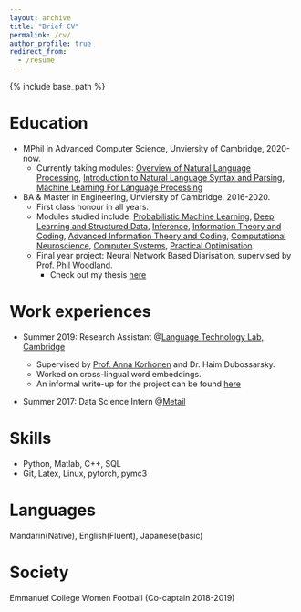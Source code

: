 ```yaml
---
layout: archive
title: "Brief CV"
permalink: /cv/
author_profile: true
redirect_from:
  - /resume
---
```


{% include base_path %}

Education
======
* MPhil in Advanced Computer Science, Unviersity of Cambridge, 2020-now.
  * Currently taking modules: [Overview of Natural Language Processing](https://www.cl.cam.ac.uk/teaching/2021/L90/), [Introduction to Natural Language Syntax and Parsing](https://www.cl.cam.ac.uk/teaching/2021/L95), [Machine Learning For Language Processing](https://www.cl.cam.ac.uk/teaching/2021/L101)
* BA & Master in Engineering, Unviersity of Cambridge, 2016-2020. 
  * First class honour in all years.
  * Modules studied include: [Probabilistic Machine Learning](http://teaching.eng.cam.ac.uk/content/engineering-tripos-part-iib-4f13-probabilistic-machine-learning-2019-20), [Deep Learning and Structured Data](http://teaching.eng.cam.ac.uk/content/engineering-tripos-part-iib-4f10-deep-learning-structured-data-2019-20), [Inference](http://teaching.eng.cam.ac.uk/content/engineering-tripos-part-iia-3f8-inference-2018-19), [Information Theory and Coding](http://teaching.eng.cam.ac.uk/content/engineering-tripos-part-iia-3f7-information-theory-and-coding-2018-19), [Advanced Information Theory and Coding](http://teaching.eng.cam.ac.uk/content/engineering-tripos-part-iib-4f5-advanced-information-theory-and-coding-2019-20), [Computational Neuroscience](http://teaching.eng.cam.ac.uk/content/engineering-tripos-part-iib-4g3-computational-neuroscience-2019-20), [Computer Systems](http://teaching.eng.cam.ac.uk/content/engineering-tripos-part-iib-4f14-computer-systems-2019-20), [Practical Optimisation](http://teaching.eng.cam.ac.uk/content/engineering-tripos-part-iib-4m17-practical-optimisation-2019-20).
  * Final year project: Neural Network Based Diarisation, supervised by [Prof. Phil Woodland](http://mi.eng.cam.ac.uk/~pcw/).
    * Check out my thesis [here](https://olidyliu.github.io/files/thesis.pdf)

Work experiences
======
* Summer 2019: Research Assistant @[Language Technology Lab, Cambridge](http://ltl.mml.cam.ac.uk/)
  * Supervised by [Prof. Anna Korhonen](https://sites.google.com/site/annakorhonen/) and Dr. Haim Dubossarsky.
  * Worked on cross-lingual word embeddings.
  * An informal write-up for the project can be found [here](https://olidyliu.github.io/files/cross_lingual.pdf)

* Summer 2017: Data Science Intern @[Metail](https://metail.com/)
  
Skills
======
* Python, Matlab, C++, SQL
* Git, Latex, Linux, pytorch, pymc3

Languages
=====
Mandarin(Native), English(Fluent), Japanese(basic)

Society
======
Emmanuel College Women Football (Co-captain 2018-2019)
